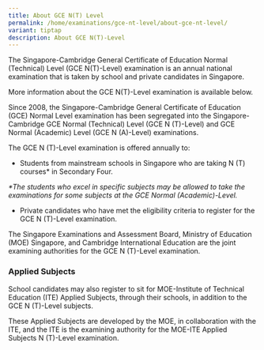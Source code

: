 ```yaml
---
title: About GCE N(T) Level
permalink: /home/examinations/gce-nt-level/about-gce-nt-level/
variant: tiptap
description: About GCE N(T)-Level
---
```

<p>The Singapore-Cambridge General Certificate of Education Normal (Technical)
Level (GCE N(T)-Level) examination is an annual national examination that
is taken by school and private candidates in Singapore.</p>
<p>More information about the GCE N(T)-Level examination is available below.</p>
<p>Since 2008, the Singapore-Cambridge General Certificate of Education (GCE)
Normal Level examination has been segregated into the Singapore-Cambridge
GCE Normal (Technical) Level (GCE N (T)-Level) and GCE Normal (Academic)
Level (GCE N (A)-Level) examinations.</p>
<p>The GCE N (T)-Level examination is offered annually to:</p>
<ul data-tight="true" class="tight">
<li>
<p>Students from mainstream schools in Singapore who are taking N&nbsp;(T)
courses* in Secondary Four.</p>
</li>
</ul>
<p><em>*The students who excel in specific subjects may be allowed to take the examinations for some subjects at the GCE Normal (Academic)-Level.</em>
</p>
<ul data-tight="true" class="tight">
<li>
<p>Private candidates who have met the eligibility criteria to register for
the GCE N (T)-Level examination.</p>
</li>
</ul>
<p>The Singapore Examinations and Assessment Board, Ministry of Education
(MOE) Singapore, and Cambridge International Education are the joint examining
authorities for the GCE N (T)-Level examination.</p>
<h3><strong>Applied Subjects</strong></h3>
<p>School candidates may also register to sit for MOE-Institute of Technical
Education (ITE) Applied Subjects, through their schools, in addition to
the GCE N (T)-Level subjects.</p>
<p>These Applied Subjects are developed by the MOE, in collaboration with
the ITE, and the ITE is the examining authority for the MOE-ITE Applied
Subjects N (T)-Level examination.</p>